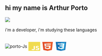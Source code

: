## hi my name is Arthur Porto

<div>
  <img height="180em" src="https://github-readme-stats.vercel.app/api?username=portoDEV&show_icons=true&hide=contribs,prs&cache_seconds=86400&theme=dark"/>
    </div>

  i'm a developer, i'm studying these languages
<div style="display: inline_block"><br>
  <img align="center" alt="porto-Js" height="30" width="40" src="https://raw.githubusercontent.com/devicons/devicon/master/icons/python3/python-plain.svg">
  <img align="center" alt="porto-Js" height="30" width="40" src="https://raw.githubusercontent.com/devicons/devicon/master/icons/javascript/javascript-plain.svg">
  <img align="center" alt="porto-HTML" height="30" width="40" src="https://raw.githubusercontent.com/devicons/devicon/master/icons/html5/html5-original.svg">
  <img align="center" alt="porto-CSS" height="30" width="40" src="https://raw.githubusercontent.com/devicons/devicon/master/icons/css3/css3-original.svg">
</div>
